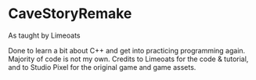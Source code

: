 # CaveStoryRemake
As taught by Limeoats

Done to learn a bit about C++ and get into practicing programming again. Majority of code is not my own. Credits to Limeoats for the code & tutorial, and to Studio Pixel for the original game and game assets.
